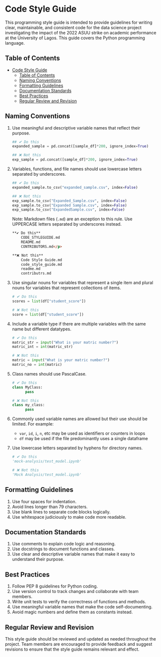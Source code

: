 # Code Style Guide

This programming style guide is intended to provide guidelines for writing clear, maintainable, and consistent code for the data science project investigating the impact of the 2022 ASUU strike on academic performance at the University of Lagos. This guide covers the Python programming language.

## Table of Contents

- [Code Style Guide](#code-style-guide)
  - [Table of Contents](#table-of-contents)
  - [Naming Conventions](#naming-conventions)
  - [Formatting Guidelines](#formatting-guidelines)
  - [Documentation Standards](#documentation-standards)
  - [Best Practices](#best-practices)
  - [Regular Review and Revision](#regular-review-and-revision)

## Naming Conventions

1. Use meaningful and descriptive variable names that reflect their purpose.

   ```python
   ## ✔ Do this
   expanded_sample = pd.concat([sample_df]*200, ignore_index=True)

   ## ❌ Not this
   exp_sample = pd.concat([sample_df]*200, ignore_index=True)
   ```

2. Variables, functions, and file names should use lowercase letters separated by underscores.

   ```python
   ## ✔ Do this
   expanded_sample.to_csv("expanded_sample.csv", index=False)

   ## ❌ Not this
   exp_sample.to_csv("Expanded_Sample.csv", index=False)
   exp_sample.to_csv("Expanded Sample.csv", index=False)
   exp_sample.to_csv("ExpandedSample.csv", index=False)
   ```

    Note: Markdown files (`.md`) are an exception to this rule. Use UPPERCASE letters separated by underscores instead.

    ```markdown
    **✔ Do this**
        CODE_STYLEGUIDE.md
        README.md
        CONTRIBUTORS.md</p>

    **❌ Not this** 
        Code Style Guide.md
        code_style_guide.md
        readme.md
        contributrs.md
    ```

3. Use singular nouns for variables that represent a single item and plural nouns for variables that represent collections of items.

    ```python
    # ✔ Do this
    scores = list(df["student_score"])

    # ❌ Not this
    score = list(df["student_score"])
   ```

4. Include a variable type if there are multiple variables with the same name but different datatypes.

    ```python
    # ✔ Do this
    matric_str = input("What is your matric number?")
    matric_int = int(matric_str)

    # ❌ Not this
    matric = input("What is your matric number?")
    matric_no = int(matric)
   ```

5. Class names should use PascalCase.

      ```python
    # ✔ Do this
    class MyClass: 
            pass

    # ❌ Not this
    class my_class: 
            pass
   ```

6. Commonly used variable names are allowed but their use should be limited. For example:
   - `var`, `id`, `i`, `n`, etc may be used as identifiers or counters in loops
   - `df` may be used if the file predominantly uses a single dataframe
  
7. Use lowercase letters separated by hyphens for directory names.

      ```python
    # ✔ Do this
    'mock-analysis/test_model.ipynb'

    # ❌ Not this
    'Mock Analysis/test_model.ipynb'
   ```  

## Formatting Guidelines

1. Use four spaces for indentation.
2. Avoid lines longer than 79 characters.
3. Use blank lines to separate code blocks logically.
4. Use whitespace judiciously to make code more readable.

## Documentation Standards

1. Use comments to explain code logic and reasoning.
2. Use docstrings to document functions and classes.
3. Use clear and descriptive variable names that make it easy to understand their purpose.

## Best Practices

1. Follow PEP 8 guidelines for Python coding.
2. Use version control to track changes and collaborate with team members.
3. Write unit tests to verify the correctness of functions and methods.
4. Use meaningful variable names that make the code self-documenting.
5. Avoid magic numbers and define them as constants instead.

## Regular Review and Revision

This style guide should be reviewed and updated as needed throughout the project. Team members are encouraged to provide feedback and suggest revisions to ensure that the style guide remains relevant and effect.
